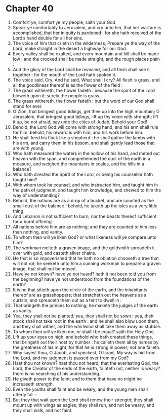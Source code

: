 # Chapter 40

1. Comfort ye, comfort ye my people, saith your God.
2. Speak ye comfortably to Jerusalem, and cry unto her, that her warfare is accomplished, that her iniquity is pardoned : for she hath received of the Lord’s hand double for all her sins.
3. The voice of him that crieth in the wilderness, Prepare ye the way of the Lord, make straight in the desert a highway for our God.
4. Every valley shall be exalted, and every mountain and hill shall be made low : and the crooked shall be made straight, and the rough places plain :
5. And the glory of the Lord shall be revealed, and all flesh shall see it together : for the mouth of the Lord hath spoken it.
6. The voice said, Cry. And he said, What shall I cry? All flesh is grass, and all the goodliness thereof is as the flower of the field :
7. The grass withereth, the flower fadeth : because the spirit of the Lord bloweth upon it: surely the people is grass.
8. The grass withereth, the flower fadeth : but the word of our God shall stand for ever.
9. O Zion, that bringest good tidings, get thee up into the high mountain; O Jerusalem, that bringest good tidings, lift up thy voice with strength; lift it up, be not afraid; say unto the cities of Judah, Behold your God!
10. Behold, the Lord God will come with strong hand, and his arm shall rule for him: behold, his reward is with him, and his work before him.
11. He shall feed his flock like a shepherd : he shall gather the lambs with his arm, and carry them in his bosom, and shall gently lead those that are with young.
12. Who hath measured the waters in the hollow of his hand, and meted out heaven with the span, and comprehended the dust of the earth in a measure, and weighed the mountains in scales, and the hills in a balance?
13. Who hath directed the Spirit of the Lord, or being his counsellor hath taught him?
14. With whom took he counsel, and who instructed him, and taught him in the path of judgment, and taught him knowledge, and shewed to him the way of understanding?
15. Behold, the nations are as a drop of a bucket, and are counted as the small dust of the balance : behold, he taketh up the isles as a very little thing.
16. And Lebanon is not sufficient to burn, nor the beasts thereof sufficient for a burnt offering.
17. All nations before him are as nothing; and they are counted to him less than nothing, and vanity.
18. To whom then will ye liken God? or what likeness will ye compare unto him?
19. The workman melteth a graven image, and the goldsmith spreadeth it over with gold, and casteth silver chains.
20. He that is so impoverished that he hath no oblation chooseth a tree that will not rot; he seeketh unto him a cunning workman to prepare a graven image, that shall not be moved.
21. Have ye not known? have ye not heard? hath it not been told you from the beginning? have ye not understood from the foundations of the earth?
22. It is he that sitteth upon the circle of the earth, and the inhabitants thereof are as grasshoppers; that stretcheth out the heavens as a curtain, and spreadeth them out as a tent to dwell in :
23. That bringeth the princes to nothing; he maketh the judges of the earth as vanity.
24. Yea, they shall not be planted; yea, they shall not be sown : yea, their stock shall not take root in the earth : and he shall also blow upon them, and they shall wither, and the whirlwind shall take them away as stubble.
25. To whom then will ye liken me, or shall I be equal? saith the Holy One.
26. Lift up your eyes on high, and behold who hath created these things, that bringeth out their host by number : he calleth them all by names by the greatness of his might, for that he is strong in power; not one faileth.
27. Why sayest thou, O Jacob, and speakest, O Israel, My way is hid from the Lord, and my judgment is passed over from my God?
28. Hast thou not known? hast thou not heard, that the everlasting God, the Lord, the Creator of the ends of the earth, fainteth not, neither is weary? there is no searching of his understanding.
29. He giveth power to the faint; and to them that have no might he increaseth strength.
30. Even the youths shall faint and be weary, and the young men shall utterly fall :
31. But they that wait upon the Lord shall renew their strength; they shall mount up with wings as eagles; they shall run, and not be weary; and they shall walk, and not faint.

